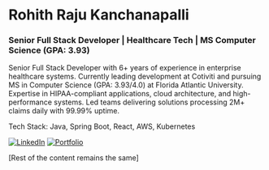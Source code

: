 # Rohith Raju Kanchanapalli
### Senior Full Stack Developer | Healthcare Tech | MS Computer Science (GPA: 3.93)

Senior Full Stack Developer with 6+ years of experience in enterprise healthcare systems. Currently leading development at Cotiviti and pursuing MS in Computer Science (GPA: 3.93/4.0) at Florida Atlantic University. Expertise in HIPAA-compliant applications, cloud architecture, and high-performance systems. Led teams delivering solutions processing 2M+ claims daily with 99.99% uptime.

Tech Stack: Java, Spring Boot, React, AWS, Kubernetes

[![LinkedIn](https://img.shields.io/badge/LinkedIn-0077B5?style=for-the-badge&logo=linkedin&logoColor=white)](https://www.linkedin.com/in/rohithrajukanchanapalli/)
[![Portfolio](https://img.shields.io/badge/Portfolio-255E63?style=for-the-badge&logo=About.me&logoColor=white)](https://www.rohithraju.com/)

[Rest of the content remains the same]